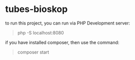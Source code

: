 # tubes-bioskop
to run this project, you can run via PHP Development server:
> php -S localhost:8080

if you have installed composer, then use the command:
> composer start
